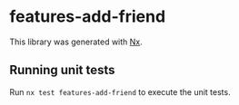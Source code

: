 # features-add-friend

This library was generated with [Nx](https://nx.dev).

## Running unit tests

Run `nx test features-add-friend` to execute the unit tests.
